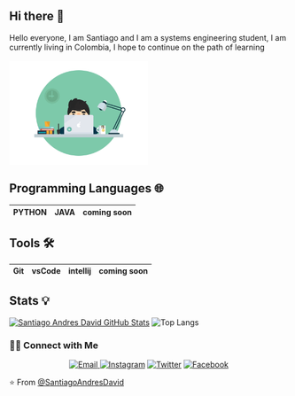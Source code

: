## Hi there 👋

<div>
 <p>
Hello everyone, I am Santiago and I am a systems engineering student, I am currently living in Colombia, I hope to continue on the path of learning
<br/>

<br/>

<img src="https://github.com/nirala69/nirala69/blob/master/70804f7e25b11f29db904f2fa7b4cd9d.gif" width="250" align='center'>


## Programming Languages 🌐
| PYTHON | JAVA  | coming soon
|---|---|---|

  
  
## Tools 🛠️
 | Git  | vsCode  | intellij | coming soon
|---|---|---|---|
  

  
## Stats 💡  
[![Santiago Andres David GitHub Stats](https://github-readme-stats.vercel.app/api?username=SantiagoAndresDavid)](https://github.com/anandmainali)
![Top Langs](https://github-readme-stats.vercel.app/api/top-langs/?username=SantiagoAndresDavid)


  
  
<h3> 🤝🏻 Connect with Me </h3>

<p align="center">
<a href="mailto:sadavid@unicesar.edu.co"><img alt="Email" src="https://img.shields.io/badge/Email-sadavid@unicesar.edu.co-blue?style=flat&logo=gmail">
<a href="https://www.instagram.com/santi_a_david/?hl=es-la"><img alt="Instagram" src="https://img.shields.io/badge/Instagram-santi_a_david-blue?style=flat-square&logo=instagram"></a>
<a href="https://twitter.com/santi_a_david1"><img alt="Twitter" src="https://img.shields.io/badge/Twitter-santi_a_david1-blue?style=flat-square&logo=twitter"></a>
<a href="https://www.facebook.com/santi.a.david"><img alt="Facebook" src="https://img.shields.io/badge/Facebook-Santiago Reformed-blue?style=flat-square&logo=facebook"></a>
</p>

 ⭐️ From [@SantiagoAndresDavid](https://github.com/SantiagoAndresDavid)
